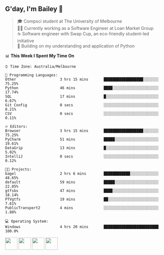 ## G'day, I'm Bailey 👋

> 🎓 Compsci student at The University of Melbourne <br>
> 👨‍💻 Currently working as a Software Engineer at Loan Market Group <br>
> ☕️ Software engineer with Swap Cup, an eco-friendly student-led initiative <br>
> 🌱 Building on my understanding and application of Python

<!--START_SECTION:waka-->
📊 **This Week I Spent My Time On** 

```text
⌚︎ Time Zone: Australia/Melbourne

💬 Programming Languages: 
Other                    3 hrs 15 mins       ██████████████████░░░░░░░   75.25% 
Python                   46 mins             ████░░░░░░░░░░░░░░░░░░░░░   17.74% 
SQL                      17 mins             █░░░░░░░░░░░░░░░░░░░░░░░░   6.67% 
Git Config               0 secs              ░░░░░░░░░░░░░░░░░░░░░░░░░   0.21% 
CSV                      0 secs              ░░░░░░░░░░░░░░░░░░░░░░░░░   0.11%

🔥 Editors: 
Browser                  3 hrs 15 mins       ██████████████████░░░░░░░   75.25% 
PyCharm                  51 mins             █████░░░░░░░░░░░░░░░░░░░░   19.61% 
DataGrip                 13 mins             █░░░░░░░░░░░░░░░░░░░░░░░░   5.02% 
IntelliJ                 0 secs              ░░░░░░░░░░░░░░░░░░░░░░░░░   0.12%

🐱‍💻 Projects: 
bagel                    2 hrs 6 mins        ████████████░░░░░░░░░░░░░   48.65% 
default                  59 mins             █████░░░░░░░░░░░░░░░░░░░░   22.85% 
gtfsbs                   47 mins             ████░░░░░░░░░░░░░░░░░░░░░   18.14% 
PTVgtfs                  19 mins             ██░░░░░░░░░░░░░░░░░░░░░░░   7.61% 
PublicTransport2         4 mins              ░░░░░░░░░░░░░░░░░░░░░░░░░   1.88%

💻 Operating System: 
Windows                  4 hrs 20 mins       █████████████████████████   100.0%

```


<!--END_SECTION:waka-->

[<img height="40px" src="https://img.icons8.com/ios-filled/2x/linkedin.png">](https://linkedin.com/in/baileybutler1)
[<img height="40px" src="https://img.icons8.com/ios-filled/2x/github.png">](https://github.com/baely)
[<img height="40px" src="https://img.icons8.com/ios-filled/2x/salesforce.png">](https://trailblazer.me/id/baileybutler)
[<img height="40px" src="https://img.icons8.com/ios-filled/2x/instagram.png">](https://instagram.com/bae1y)

